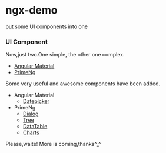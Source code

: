 # ngx-demo
put some UI components into one

### UI Component

Now,just two.One simple, the other one complex.

- [Angular Material](https://material.angular.io/)
- [PrimeNg](https://www.primefaces.org/)

Some very useful and awesome components have been added.

- Angular Material
  - [Datepicker](https://material.angular.io/components/datepicker/overview)
- PrimeNg
  - [Dialog](https://www.primefaces.org/primeng/#/dialog)
  - [Tree](https://www.primefaces.org/primeng/#/tree)
  - [DataTable](https://www.primefaces.org/primeng/#/datatable)
  - [Charts](https://www.primefaces.org/primeng/#/chart)

Please,waite! More is coming,thanks^_^